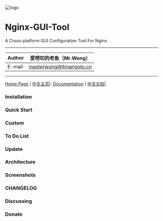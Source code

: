 ![logo](https://www.itmangoto.cn/wp-content/uploads/2018/05/logo_nginx_gui_tool.jpg)

# Nginx-GUI-Tool

A Cross-platform GUI Configuration Tool For Nginx.

****

|Author|爱唠叨的老鱼（Mr.Wong）|
|---|---
|E-mail|masterwong@itmangoto.cn

****

[Home Page](https://www.itmangoto.cn) | [中文主页](https://www.itmangoto.cn)|.
[Documentation](https://www.itmangoto.cn) | [中文文档](https://www.itmangoto.cn)|.

### Installation
### Quick Start
### Custom
### To Do List
### Update
### Architecture
### Screenshots
### CHANGELOG
### Discussing
### Donate
